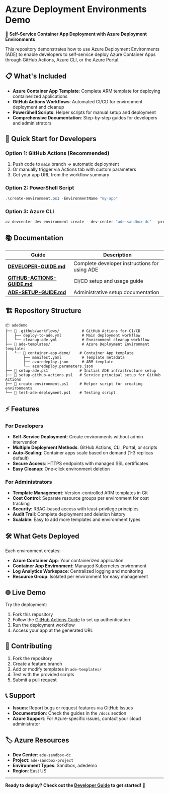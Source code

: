 # Azure Deployment Environments Demo

🚀 **Self-Service Container App Deployment with Azure Deployment Environments**

This repository demonstrates how to use Azure Deployment Environments (ADE) to enable developers to self-service deploy Azure Container Apps through GitHub Actions, Azure CLI, or the Azure Portal.

## 📋 What's Included

- **Azure Container App Template**: Complete ARM template for deploying containerized applications
- **GitHub Actions Workflows**: Automated CI/CD for environment deployment and cleanup
- **PowerShell Scripts**: Helper scripts for manual setup and deployment
- **Comprehensive Documentation**: Step-by-step guides for developers and administrators

## 🎯 Quick Start for Developers

### Option 1: GitHub Actions (Recommended)
1. Push code to `main` branch → automatic deployment
2. Or manually trigger via Actions tab with custom parameters
3. Get your app URL from the workflow summary

### Option 2: PowerShell Script
```powershell
.\create-environment.ps1 -EnvironmentName "my-app"
```

### Option 3: Azure CLI
```powershell
az devcenter dev environment create --dev-center "ade-sandbox-dc" --project-name "ade-sandbox-project" --environment-name "my-app" --environment-type "Sandbox" --catalog-name "container-app-templates" --environment-definition-name "container-app-demo" --parameters '{"environmentName": "my-app"}' --user-id "me"
```

## 📚 Documentation

| Guide | Description |
|-------|-------------|
| **[DEVELOPER-GUIDE.md](DEVELOPER-GUIDE.md)** | Complete developer instructions for using ADE |
| **[GITHUB-ACTIONS-GUIDE.md](GITHUB-ACTIONS-GUIDE.md)** | CI/CD setup and usage guide |
| **[ADE-SETUP-GUIDE.md](ADE-SETUP-GUIDE.md)** | Administrative setup documentation |

## 🏗️ Repository Structure

```
📦 adedemo
├── 📁 .github/workflows/          # GitHub Actions for CI/CD
│   ├── deploy-to-ade.yml         # Main deployment workflow
│   └── cleanup-ade.yml           # Environment cleanup workflow
├── 📁 ade-templates/              # Azure Deployment Environment templates
│   └── 📁 container-app-demo/    # Container App template
│       ├── manifest.yaml         # Template metadata
│       ├── azuredeploy.json      # ARM template
│       └── azuredeploy.parameters.json
├── 📄 setup-ade.ps1              # Initial ADE infrastructure setup
├── 📄 setup-github-actions.ps1   # Service principal setup for GitHub Actions
├── 📄 create-environment.ps1     # Helper script for creating environments
└── 📄 test-ade-deployment.ps1    # Testing script
```

## ⚡ Features

### For Developers
- **Self-Service Deployment**: Create environments without admin intervention
- **Multiple Deployment Methods**: GitHub Actions, CLI, Portal, or scripts
- **Auto-Scaling**: Container apps scale based on demand (1-3 replicas default)
- **Secure Access**: HTTPS endpoints with managed SSL certificates
- **Easy Cleanup**: One-click environment deletion

### For Administrators  
- **Template Management**: Version-controlled ARM templates in Git
- **Cost Control**: Separate resource groups per environment for cost tracking
- **Security**: RBAC-based access with least-privilege principles
- **Audit Trail**: Complete deployment and deletion history
- **Scalable**: Easy to add more templates and environment types

## 🛠️ What Gets Deployed

Each environment creates:
- **Azure Container App**: Your containerized application
- **Container App Environment**: Managed Kubernetes environment  
- **Log Analytics Workspace**: Centralized logging and monitoring
- **Resource Group**: Isolated per environment for easy management

## 🌐 Live Demo

Try the deployment:
1. Fork this repository
2. Follow the [GitHub Actions Guide](GITHUB-ACTIONS-GUIDE.md) to set up authentication
3. Run the deployment workflow
4. Access your app at the generated URL

## 🤝 Contributing

1. Fork the repository
2. Create a feature branch
3. Add or modify templates in `ade-templates/`
4. Test with the provided scripts
5. Submit a pull request

## 📞 Support

- **Issues**: Report bugs or request features via GitHub Issues
- **Documentation**: Check the guides in the `/docs` section
- **Azure Support**: For Azure-specific issues, contact your cloud administrator

## 🏷️ Azure Resources

- **Dev Center**: `ade-sandbox-dc`
- **Project**: `ade-sandbox-project`  
- **Environment Types**: Sandbox, adedemo
- **Region**: East US

---

**Ready to deploy? Check out the [Developer Guide](DEVELOPER-GUIDE.md) to get started! 🚀**